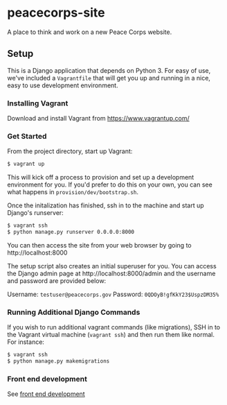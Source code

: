 peacecorps-site
===============

A place to think and work on a new Peace Corps website.

## Setup

This is a Django application that depends on Python 3. For easy of use, we've included a `Vagrantfile` that will get you up and running in a nice, easy to use development environment.

### Installing Vagrant
Download and install Vagrant from https://www.vagrantup.com/


### Get Started
From the project directory, start up Vagrant:

```bash
$ vagrant up
```

This will kick off a process to provision and set up a development environment for you. If you'd prefer to do this on your own, you can see what happens in `provision/dev/bootstrap.sh`.

Once the initalization has finished, ssh in to the machine and start up Django's runserver:

```bash
$ vagrant ssh
$ python manage.py runserver 0.0.0.0:8000
```

You can then access the site from your web browser by going to http://localhost:8000

The setup script also creates an initial superuser for you. You can access the Django admin page at http://localhost:8000/admin and the username and password are provided below:

Username: `testuser@peacecorps.gov`
Password: `0QDOyB!gfKkY23$UspzDM35%`

### Running Additional Django Commands
If you wish to run additional vagrant commands (like migrations), SSH in to the Vagrant virtual machine (`vagrant ssh`) and then run them like normal. For instance:

```bash
$ vagrant ssh
$ python manage.py makemigrations
```

### Front end development
See [front end development](/peacecorps/peacecorps/static/peacecorps/README.md) 
